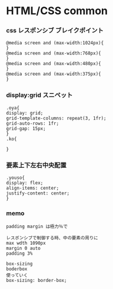 # HTML/CSS common

### css レスポンシブ ブレイクポイント
```
@media screen and (max-width:1024px){  
}  
@media screen and (max-width:768px){  
}  
@media screen and (max-width:480px){  
}  
@media screen and (max-width:375px){  
}
```

### display:grid スニペット
```
.oya{  
display: grid;  
grid-template-columns: repeat(3, 1fr);  
grid-auto-rows: 1fr; 
grid-gap: 15px;  
}
.ko{

}
```

### 要素上下左右中央配置
```
.youso{
display: flex;  
align-items: center;  
justify-content: center;
}
```

### memo
```
padding margin は極力％で  
  
レスポンシブで制御する時、中の要素の周りに
max wdth 1090px  
margin 0 auto  
padding 3%  
  
box-sizing  
boderbox  
使っていく  
box-sizing: border-box;
```
